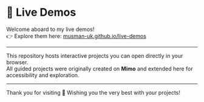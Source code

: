 # 🌟 Live Demos

Welcome aboard to my live demos!  
👉 Explore them here: [musman-uk.github.io/live-demos](https://musman-uk.github.io/live-demos)

---

This repository hosts interactive projects you can open directly in your browser.  
All guided projects were originally created on **Mimo** and extended here for accessibility and exploration.  

---

Thank you for visiting 🌟 Wishing you the very best with your projects!
